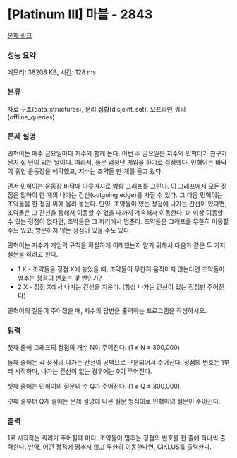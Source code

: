 # [Platinum III] 마블 - 2843 

[문제 링크](https://www.acmicpc.net/problem/2843) 

### 성능 요약

메모리: 38208 KB, 시간: 128 ms

### 분류

자료 구조(data_structures), 분리 집합(disjoint_set), 오프라인 쿼리(offline_queries)

### 문제 설명

<p>민혁이는 매주 금요일마다 지수와 함께 논다. 이번 주 금요일은 지수와 민혁이가 친구가 된지 십 년이 되는 날이다. 따라서, 둘은 엄청난 게임을 하기로 결정했다. 민혁이는 바닥이 흙인 운동장을 예약했고, 지수는 조약돌 한 개를 들고 왔다.</p>

<p>먼저 민혁이는 운동장 바닥에 나뭇가지로 방향 그래프를 그린다. 이 그래프에서 모든 정점은 많아야 한 개의 나가는 간선(outgoing edge)를 가질 수 있다. 그 다음 민혁이는 조약돌을 한 정점 위에 올려 놓는다. 만약, 조약돌이 있는 정점에 나가는 간선이 있다면, 조약돌은 그 간선을 통해서 이동할 수 없을 때까지 계속해서 이동한다. 더 이상 이동할 수 있는 정점이 없다면, 조약돌은 그 자리에서 멈춘다. 조약돌은 그래프를 무한히 이동할 수도 있고, 방문하지 않는 정점이 있을 수도 있다.</p>

<p>민혁이는 지수가 게임의 규칙을 확실하게 이해했는지 알기 위해서 다음과 같은 두 가지 질문을 하려고 한다.</p>

<ul>
	<li>1 X - 조약돌을 정점 X에 놓았을 때, 조약돌이 무한히 움직이지 않는다면 조약돌이 멈추는 정점의 번호는 몇 번인가?</li>
	<li>2 X - 정점 X에서 나가는 간선을 지운다. (항상 나가는 간선이 있는 정점만 주어진다)</li>
</ul>

<p>민혁이의 질문이 주어졌을 때, 지수의 답변을 출력하는 프로그램을 작성하시오.</p>

### 입력 

 <p>첫째 줄에 그래프의 정점의 개수 N이 주어진다. (1 ≤ N ≤ 300,000)</p>

<p>둘째 줄에는 각 정점의 나가는 간선이 공백으로 구분되어서 주어진다. 정점의 번호는 1부터 시작하며, 나가는 간선이 없는 경우에는 0이 주어진다.</p>

<p>셋째 줄에는 민혁이의 질문의 수 Q가 주어진다. (1 ≤ Q ≤ 300,000)</p>

<p>넷째 줄부터 Q개 줄에는 문제 설명에 나온 질문 형식대로 민혁이의 질문이 주어진다.</p>

### 출력 

 <p>1로 시작하는 쿼리가 주어질때 마다, 조약돌이 멈추는 정점의 번호를 한 줄에 하나씩 출력한다. 만약, 어떤 정점에 멈추지 않고 무한히 이동한다면, CIKLUS를 출력한다.</p>

